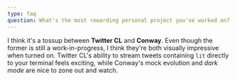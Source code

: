 ```yaml
---
type: faq
question: What's the most rewarding personal project you've worked on?
---
```


I think it's a tossup between **Twitter CL** and **Conway**. Even though the former is still a work-in-progress, I think they're both visually impressive when turned on. Twitter CL's ability to stream tweets containing `lit` directly to your terminal feels exciting, while Conway's mock evolution and _dark mode_ are nice to zone out and watch.
